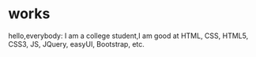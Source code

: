 # works
hello,everybody:
  I am a college student,I am good at HTML, CSS, HTML5, CSS3, JS, JQuery, easyUI, Bootstrap, etc.
